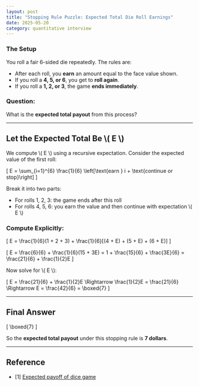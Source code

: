 ```yaml
---
layout: post
title: "Stopping Rule Puzzle: Expected Total Die Roll Earnings"
date: 2025-05-20
category: quantitative interview
---
```


### The Setup

You roll a fair 6-sided die repeatedly. The rules are:

- After each roll, you **earn** an amount equal to the face value shown.
- If you roll a **4, 5, or 6**, you get to **roll again**.
- If you roll a **1, 2, or 3**, the game **ends immediately**.

### Question:

What is the **expected total payout** from this process?

---

## Let the Expected Total Be \\( E \\)

We compute \\( E \\) using a recursive expectation. Consider the expected value of the first roll:

\[
E = \sum_{i=1}^{6} \frac{1}{6} \left[\text{earn } i + \text{continue or stop}\right]
\]

Break it into two parts:

- For rolls 1, 2, 3: the game ends after this roll
- For rolls 4, 5, 6: you earn the value and then continue with expectation \\( E \\)

### Compute Explicitly:

\[
E = \frac{1}{6}(1 + 2 + 3) + \frac{1}{6}[(4 + E) + (5 + E) + (6 + E)]
\]

\[
E = \frac{6}{6} + \frac{1}{6}(15 + 3E) = 1 + \frac{15}{6} + \frac{3E}{6}
= \frac{21}{6} + \frac{1}{2}E
\]

Now solve for \\( E \\):

\[
E = \frac{21}{6} + \frac{1}{2}E
\Rightarrow \frac{1}{2}E = \frac{21}{6}
\Rightarrow E = \frac{42}{6} = \boxed{7}
\]

---

## Final Answer

\[
\boxed{7}
\]

So the **expected total payout** under this stopping rule is **7 dollars**.

---

## Reference

* [1] [Expected payoff of dice game](https://math.stackexchange.com/questions/4122166/expected-payoff-of-dice-game)